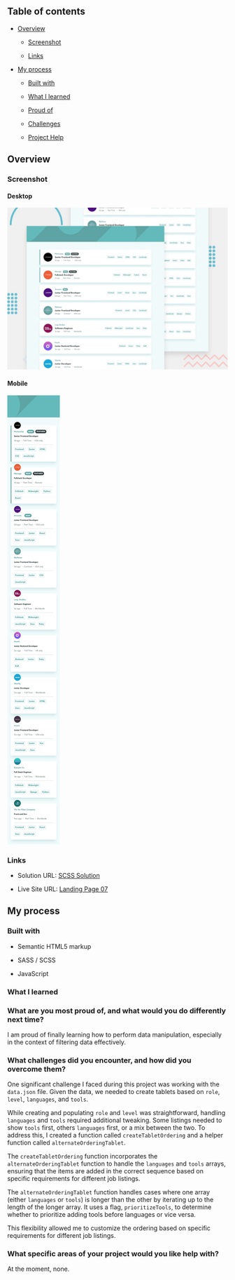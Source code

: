 ## Table of contents

- [Overview](#overview)

  - [Screenshot](#screenshot)

  - [Links](#links)

- [My process](#my-process)

  - [Built with](#built-with)

  - [What I learned](#what-i-learned)

  - [Proud of](#What-are-you-most-proud-of-and-what-would-you-do-differently-next-time)

  - [Challenges](#What-challenges-did-you-encounter-and-how-did-you-overcome-them)

  - [Project Help](#What-specific-areas-of-your-project-would-you-like-help-with)

## Overview

### Screenshot

#### Desktop

![Landing Page Desktop Design Final ](/Landing%20Page%2007/public/design/desktop-preview.jpg)


#### Mobile


![Landing Page Mobile Design Final ](/Landing%20Page%2007/public/design/mobile-design.jpg)




### Links

- Solution URL: [SCSS Solution](https://github.com/FengDenny/Frontend-Mentor-Challenges/blob/main/Landing%20Page%2007/style.scss)

- Live Site URL: [Landing Page 07 ](https://landingpagee07.netlify.app/)

## My process

### Built with

- Semantic HTML5 markup

- SASS / SCSS

- JavaScript

### What I learned



### What are you most proud of, and what would you do differently next time?

I am proud of finally learning how to perform data manipulation, especially in the context of filtering data effectively.


### What challenges did you encounter, and how did you overcome them?
One significant challenge I faced during this project was working with the `data.json` file.  Given the data, we needed to create tablets based on `role`, `level`, `languages`, and `tools`.

While creating and populating `role` and `level` was straightforward, handling `languages` and `tools` required additional tweaking. Some listings needed to show `tools` first, others `languages` first, or a mix between the two. To address this, I created a function called `createTabletOrdering` and a helper function called `alternateOrderingTablet`. 

The `createTabletOrdering` function incorporates the `alternateOrderingTablet` function to handle the `languages` and `tools` arrays, ensuring that the items are added in the correct sequence based on specific requirements for different job listings.

The `alternateOrderingTablet` function handles cases where one array (either `languages` or `tools`) is longer than the other by iterating up to the length of the longer array. It uses a flag, `prioritizeTools`, to determine whether to prioritize adding tools before languages or vice versa. 

This flexibility allowed me to customize the ordering based on specific requirements for different job listings.

### What specific areas of your project would you like help with?
At the moment, none.